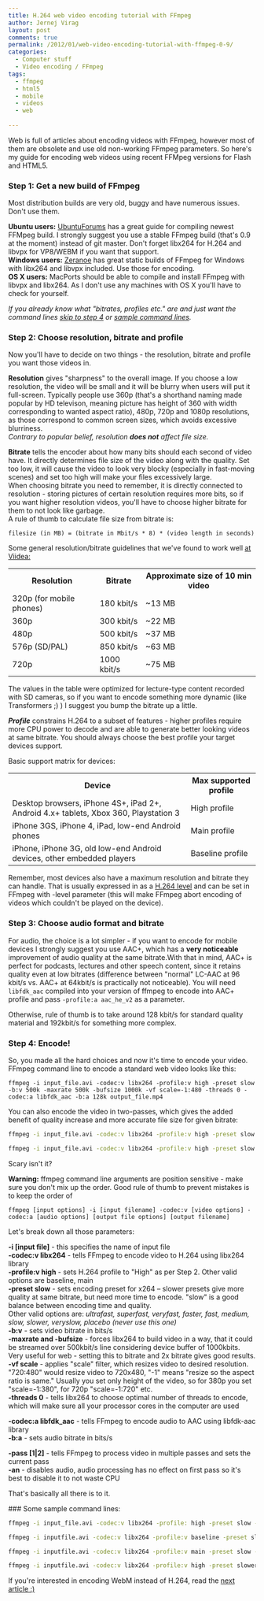 ```yaml
---
title: H.264 web video encoding tutorial with FFmpeg
author: Jernej Virag
layout: post
comments: true
permalink: /2012/01/web-video-encoding-tutorial-with-ffmpeg-0-9/
categories:
  - Computer stuff
  - Video encoding / FFmpeg
tags:
  - ffmpeg
  - html5
  - mobile
  - videos
  - web
  
---
```

Web is full of articles about encoding videos with FFmpeg, however most of them are obsolete and use old non-working FFmpeg parameters. So here's my guide for encoding web videos using recent FFMpeg versions for Flash and HTML5.
<!--more-->

### Step 1: Get a new build of FFmpeg

Most distribution builds are very old, buggy and have numerous issues. Don't use them.

**Ubuntu users:** [UbuntuForums][1] has a great guide for compiling newest FFMpeg build. I strongly suggest you use a stable FFmpeg build (that's 0.9 at the moment) instead of git master. Don't forget libx264 for H.264 and libvpx for VP8/WEBM if you want that support.  
**Windows users:** [Zeranoe][2] has great static builds of FFmpeg for Windows with libx264 and libvpx included. Use those for encoding.  
**OS X users:** MacPorts should be able to compile and install FFmpeg with libvpx and libx264. As I don't use any machines with OS X you'll have to check for yourself.

*If you already know what "bitrates, profiles etc." are and just want the command lines [skip to step 4][3] or [sample command lines][4].*

### Step 2: Choose resolution, bitrate and profile

Now you'll have to decide on two things - the resolution, bitrate and profile you want those videos in.

**Resolution** gives "sharpness" to the overall image. If you choose a low resolution, the video will be small and it will be blurry when users will put it full-screen. Typically people use 360p (that's a shorthand naming made popular by HD televison, meaning picture has height of 360 with width corresponding to wanted aspect ratio), 480p, 720p and 1080p resolutions, as those correspond to common screen sizes, which avoids excessive blurriness.  
*Contrary to popular belief, resolution **does not** affect file size.*

**Bitrate** tells the encoder about how many bits should each second of video have. It directly determines file size of the video along with the quality. Set too low, it will cause the video to look very blocky (especially in fast-moving scenes) and set too high will make your files excessively large.  
When choosing bitrate you need to remember, it is directly connected to resolution - storing pictures of certain resolution requires more bits, so if you want higher resolution videos, you'll have to choose higher bitrate for them to not look like garbage.  
A rule of thumb to calculate file size from bitrate is:

`filesize (in MB) = (bitrate in Mbit/s * 8) * (video length in seconds)`

Some general resolution/bitrate guidelines that we've found to work well [at Viidea:][5]

<table>
	<tr>
		<th>Resolution</th>
		<th>Bitrate</th>
		<th>Approximate size of 10 min video</th>
	</tr>
    <tr>
        <td>320p (for mobile phones)</td>
        <td>180 kbit/s</td>
        <td>~13 MB</td>
    </tr>
    <tr>
        <td>360p</td>
        <td>300 kbit/s</td>
        <td>~22 MB</td>
    </tr>
     <tr>
        <td>480p</td>
        <td>500 kbit/s</td>
        <td>~37 MB</td>
    </tr>
    <tr>
        <td>576p (SD/PAL)</td>
        <td>850 kbit/s</td>
        <td>~63 MB</td>
    </tr>
    <tr>
        <td>720p</td>
        <td>1000 kbit/s</td>
        <td>~75 MB</td>
    </tr>
</table>    

The values in the table were optimized for lecture-type content recorded with SD cameras, so if you want to encode something more dynamic (like Transformers ;) ) I suggest you bump the bitrate up a little.

***Profile*** constrains H.264 to a subset of features - higher profiles require more CPU power to decode and are able to generate better looking videos at same bitrate. You should always choose the best profile your target devices support.

Basic support matrix for devices:

<table>
<tr>
	<th>Device</th>
	<th>Max supported profile</th>
</tr>
<tr>
	<td>Desktop browsers, iPhone 4S+, iPad 2+, Android 4.x+ tablets, Xbox 360, Playstation 3</td>
	<td>High profile</td>
</tr>
<tr>
	<td>iPhone 3GS, iPhone 4, iPad, low-end Android phones</td>
	<td>Main profile</td>
</tr>
<tr>
	<td>iPhone, iPhone 3G, old low-end Android devices, other embedded players</td>
	<td>Baseline profile</td>
</tr>

</table>

Remember, most devices also have a maximum resolution and bitrate they can handle. That is usually expressed in as a [H.264 level][6] and can be set in FFmpeg with -level parameter (this will make FFmpeg abort encoding of videos which couldn't be played on the device).

### Step 3: Choose audio format and bitrate

For audio, the choice is a lot simpler - if you want to encode for mobile devices I strongly suggest you use AAC+, which has a **very noticeable** improvement of audio quality at the same bitrate.With that in mind, AAC+ is perfect for podcasts, lectures and other speech content, since it retains quality even at low bitrates (difference between "normal" LC-AAC at 96 kbit/s vs. AAC+ at 64kbit/s is practically not noticeable).
You will need `libfdk_aac` compiled into your version of ffmpeg to encode into AAC+ profile and pass `-profile:a aac_he_v2` as a parameter.

Otherwise, rule of thumb is to take around 128 kbit/s for standard quality material and 192kbit/s for something more complex.  

<a name="step4"></a>
### Step 4: Encode!

So, you made all the hard choices and now it's time to encode your video. FFmpeg command line to encode a standard web video looks like this:

	ffmpeg -i input_file.avi -codec:v libx264 -profile:v high -preset slow -b:v 500k -maxrate 500k -bufsize 1000k -vf scale=-1:480 -threads 0 -codec:a libfdk_aac -b:a 128k output_file.mp4

You can also encode the video in two-passes, which gives the added benefit of quality increase and more accurate file size for given bitrate:

``` bash 1st pass
ffmpeg -i input_file.avi -codec:v libx264 -profile:v high -preset slow -b:v 500k -maxrate 500k -bufsize 1000k -vf scale=-1:480 -threads 0 -pass 1 -an -f mp4 /dev/null
```


``` bash 2nd pass
ffmpeg -i input_file.avi -codec:v libx264 -profile:v high -preset slow -b:v 500k -maxrate 500k -bufsize 1000k -vf scale=-1:480 -threads 0 -pass 2 -codec:a libfdk_aac -b:a 128k -f mp4 output_file.mp4
```

Scary isn't it?

**Warning:** ffmpeg command line arguments are position sensitive - make sure you don't mix up the order. Good rule of thumb to prevent mistakes is to keep the order of  

	ffmpeg [input options] -i [input filename] -codec:v [video options] -codec:a [audio options] [output file options] [output filename]

Let's break down all those parameters:

**-i [input file]** - this specifies the name of input file  
**-codec:v libx264** - tells FFmpeg to encode video to H.264 using libx264 library  
**-profile:v high** - sets H.264 profile to "High" as per Step 2. Other valid options are baseline, main  
**-preset slow** - sets encoding preset for x264 &#8211; slower presets give more quality at same bitrate, but need more time to encode. "slow" is a good balance between encoding time and quality.  
Other valid options are: *ultrafast, superfast, veryfast, faster, fast, medium, slow, slower, veryslow, placebo (never use this one)*  
**-b:v** - sets video bitrate in bits/s  
**-maxrate and -bufsize** - forces libx264 to build video in a way, that it could be streamed over 500kbit/s line considering device buffer of 1000kbits. Very useful for web - setting this to bitrate and 2x bitrate gives good results.  
**-vf scale** - applies "scale" filter, which resizes video to desired resolution. "720:480" would resize video to 720x480, "-1" means "resize so the aspect ratio is same."
Usually you set only height of the video, so for 380p you set "scale=-1:380", for 720p "scale=-1:720" etc.  
**-threads 0** - tells libx264 to choose optimal number of threads to encode, which will make sure all your processor cores in the computer are used

**-codec:a libfdk_aac** - tells FFmpeg to encode audio to AAC using libfdk-aac library  
**-b:a** - sets audio bitrate in bits/s

**-pass [1|2]** - tells FFmpeg to process video in multiple passes and sets the current pass  
**-an** - disables audio, audio processing has no effect on first pass so it's best to disable it to not waste CPU

That's basically all there is to it.  

<a name="samples">
### Some sample command lines:

``` bash Standard web video (480p at 500kbit/s)
ffmpeg -i input_file.avi -codec:v libx264 -profile: high -preset slow -b:v 500k -maxrate 500k -bufsize 1000k -vf scale=-1:480 -threads 0 -codec:a libfdk_aac -b:a 128k output_file.mp4
```

``` bash 360p video for older mobile phones (360p at 250kbit/s in baseline profile)
ffmpeg -i inputfile.avi -codec:v libx264 -profile:v baseline -preset slow -b:v 250k -maxrate 250k -bufsize 500k -vf scale=-1:360 -threads 0 -codec:a libfdk_aac -b:a 96k output.mp4
```

``` bash 480p video for iPads and tablets (480p at 400kbit/s in main profile):
ffmpeg -i inputfile.avi -codec:v libx264 -profile:v main -preset slow -b:v 400k -maxrate 400k -bufsize 800k -vf scale=-1:480 -threads 0 -codec:a libfdk_aac -b:a 128k output.mp4
```

``` bash High-quality SD video for archive/storage (PAL at 1Mbit/s in high profile):
ffmpeg -i inputfile.avi -codec:v libx264 -profile:v high -preset slower -b:v 1000k -vf scale=-1:576 -threads 0 -codec:a libfdk_aac -b:a 196k output.mp4
```

If you're interested in encoding WebM instead of H.264, read the [next article :)][7]

 [1]: http://ubuntuforums.org/showthread.php?t=786095 "HOWTO: Install and use the latest FFmpeg and x264 "
 [2]: http://ffmpeg.zeranoe.com/builds/
 [3]: #step4
 [4]: #samples
 [5]: http://www.viidea.com/ "Viidea"
 [6]: http://en.wikipedia.org/wiki/H.264/MPEG-4_AVC#Levels
 [7]: http://www.virag.si/2012/01/webm-web-video-encoding-tutorial-with-ffmpeg-0-9/ "WebM web video encoding tutorial with FFMpeg 0.9"